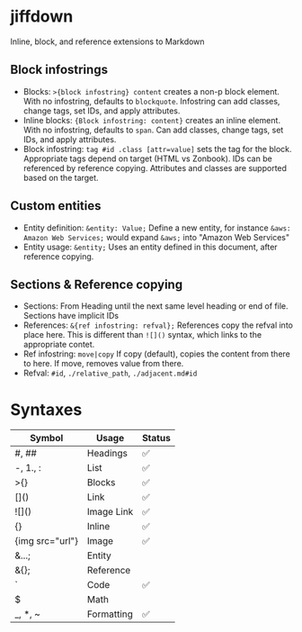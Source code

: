 # jiffdown

Inline, block, and reference extensions to Markdown

## Block infostrings

- Blocks: `>{block infostring} content` creates a non-p block element. With no infostring, defaults to `blockquote`. Infostring can add classes, change tags, set IDs, and apply attributes.
- Inline blocks: `{Block infostring: content}` creates an inline element. With no infostring, defaults to `span`. Can add classes, change tags, set IDs, and apply attributes.
- Block infostring: `tag #id .class [attr=value]` sets the tag for the block. Appropriate tags depend on target (HTML vs Zonbook). IDs can be referenced by reference copying. Attributes and classes are supported based on the target.

## Custom entities

- Entity definition: `&entity: Value;` Define a new entity, for instance `&aws: Amazon Web Services;` would expand `&aws;` into "Amazon Web Services"
- Entity usage: `&entity;` Uses an entity defined in this document, after reference copying.

## Sections & Reference copying

- Sections: From Heading until the next same level heading or end of file. Sections have implicit IDs
- References: `&{ref infostring: refval};` References copy the refval into place here. This is different than `![]()` syntax, which links to the appropriate contet.
- Ref infostring: `move|copy` If copy (default), copies the content from there to here. If move, removes value from there.
- Refval: `#id`, `./relative_path`, `./adjacent.md#id`

# Syntaxes

| Symbol          | Usage      | Status |
| --------------- | ---------- | ------ |
| #, ##           | Headings   | ✅     |
| -, 1., \:       | List       | ✅     |
| >{}             | Blocks     | ✅     |
| \[]()           | Link       | ✅     |
| !\[]()          | Image Link | ✅     |
| {}              | Inline     | ✅     |
| {img src="url"} | Image      | ✅     |
| &...;           | Entity     |        |
| &{};            | Reference  |
| `               | Code       | ✅     |
| $               | Math       |
| \_, \*, ~       | Formatting | ✅     |
